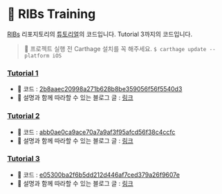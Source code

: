 # 💪 RIBs Training

[RIBs](https://github.com/uber/RIBs) 리포지토리의 [튜토리얼](https://github.com/uber/RIBs/wiki)의 코드입니다.
Tutorial 3까지의 코드입니다.

> 📌 프로젝트 실행 전 Carthage 설치를 꼭 해주세요.
> `$ carthage update --platform iOS`

### [Tutorial 1](https://github.com/uber/RIBs/wiki/iOS-Tutorial-1)

- 🔩 코드 : [2b8aaec20998a271b628b8be359056f56f5540d3](https://github.com/unnnyong/RIBsTraining/tree/2b8aaec20998a271b628b8be359056f56f5540d3)
- 🔗 설명과 함께 따라할 수 있는 블로그 글 : [링크](https://unnnyong.me/2020/06/10/ios--ribs---2--ribs--launchrouter--rib-templete/)

### [Tutorial 2](https://github.com/uber/RIBs/wiki/iOS-Tutorial-2)

- 🔩 코드 : [abb0ae0ca9ace70a7a9af3f95afcd56f38c4ccfc](https://github.com/unnnyong/RIBsTraining/tree/abb0ae0ca9ace70a7a9af3f95afcd56f38c4ccfc)
- 🔗 설명과 함께 따라할 수 있는 블로그 글 : [링크]()

### [Tutorial 3](https://github.com/uber/RIBs/wiki/iOS-Tutorial-3)

- 🔩 코드 : [e05300ba2f6b5dd212d446af7ced379a26f9607e](https://github.com/unnnyong/RIBsTraining/tree/e05300ba2f6b5dd212d446af7ced379a26f9607e)
- 🔗 설명과 함께 따라할 수 있는 블로그 글 : [링크]()
